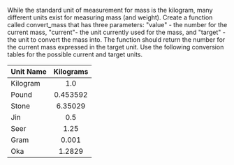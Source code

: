 While the standard unit of measurement for mass is the kilogram, many different units exist for measuring mass (and weight). Create a function called convert_mass that has three parameters: "value" - the number for the current mass, "current"- the unit currently used for the mass, and "target" -  the unit to convert the mass into. The function should return the number for the current mass expressed in the target unit. Use the following conversion tables for the possible current and target units.

| Unit Name | Kilograms |
| :---- | :----: |
| Kilogram | 1.0 |
| Pound | 0.453592 |
| Stone | 6.35029 |
| Jin | 0.5 |
| Seer | 1.25 |
| Gram | 0.001 |
| Oka | 1.2829 |
